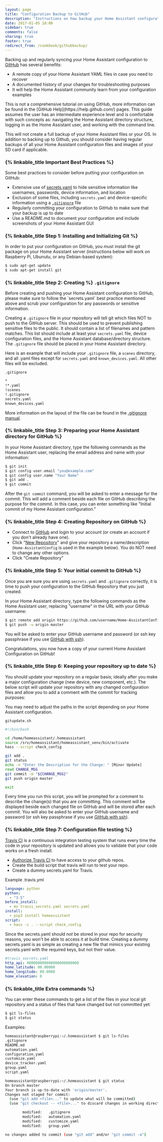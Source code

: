 ```yaml
---
layout: page
title: "Configuration Backup to GitHub"
description: "Instructions on how backup your Home Assistant configuration to GitHub"
date: 2017-01-05 18:00
sidebar: true
comments: false
sharing: true
footer: true
redirect_from: /cookbook/githubbackup/
---
```


Backing up and regularly syncing your Home Assistant configuration to [GitHub](http://GitHub.com) has several benefits:

- A remote copy of your Home Assistant YAML files in case you need to recover
- A documented history of your changes for troubleshooting purposes
- It will help the Home Assistant community learn from your configuration examples

<p class='note'>
This is not a comprehensive tutorial on using GitHub, more information can be found in the [GitHub Help](https://help.github.com/) pages.  This guide assumes the user has an intermediate experience level and is comfortable with such concepts as: navigating the Home Assistant directory structure, logging in as the Home Assistant user, and working with the command line.
</p>

<p class='note'>
This will not create a full backup of your Home Assistant files or your OS. In addition to backing up to Github, you should consider having regular backups of all your Home Assistant configuration files and images of your SD card if applicable.
</p>

### {% linkable_title Important Best Practices %}

Some best practices to consider before putting your configuration on GitHub:

- Extensive use of [secrets.yaml](https://home-assistant.io/topics/secrets/) to hide sensitive information like usernames, passwords, device information, and location
- Exclusion of some files, including `secrets.yaml` and device-specific information using a [`.gitignore`](https://git-scm.com/docs/gitignore) file
- Regularly committing your configuration to GitHub to make sure that your backup is up to date
- Use a README.md to document your configuration and include screenshots of your Home Assistant GUI

### {% linkable_title Step 1: Installing and Initializing Git %}

In order to put your configuration on GitHub, you must install the git package on your Home Assistant server (instructions below will work on Raspberry Pi, Ubunutu, or any Debian-based system):

```bash
$ sudo apt-get update
$ sudo apt-get install git
```

### {% linkable_title Step 2: Creating %} `.gitignore` 

<p class='note warning'>
Before creating and pushing your Home Assistant configuration to GitHub, please make sure to follow the `secrets.yaml` best practice mentioned above and scrub your configuration for any passwords or sensitive information.
</p>

Creating a `.gitignore` file in your repository will tell git which files NOT to push to the GitHub server. This should be used to prevent publishing sensitive files to the public. It should contain a list of filenames and pattern matches. This list should include at least your `secrets.yaml` file, device configuration files, and the Home Assistant database/directory structure.  The `.gitignore` file should be placed in your Home Assistant directory.

Here is an example that will include your `.gitignore` file, a `scenes` directory, and all .yaml files except for `secrets.yaml` and `known_devices.yaml`. All other files will be excluded.

`.gitignore`

```bash
*
!*.yaml
!scenes
!.gitignore
secrets.yaml
known_devices.yaml
```

More information on the layout of the file can be found in the [.gitignore manual](https://git-scm.com/docs/gitignore).

### {% linkable_title Step 3: Preparing your Home Assistant directory for GitHub %}

In your Home Assistant directory, type the following commands as the Home Assistant user, replacing the email address and name with your information:

```bash
$ git init
$ git config user.email "you@example.com"
$ git config user.name "Your Name"
$ git add .
$ git commit
```

After the `git commit` command, you will be asked to enter a message for the commit.  This will add a comment beside each file on GitHub describing the purpose for the commit.  In this case, you can enter something like "Initial commit of my Home Assistant configuration."

### {% linkable_title Step 4: Creating Repository on GitHub %}

- Connect to [GitHub](https://github.com) and login to your account (or create an account if you don't already have one).
- Click "[New Repository](https://github.com/new)" and give your repository a name/description (`Home-AssistantConfig` is used in the example below).  You do NOT need to change any other options.
- Click "Create Repository"

### {% linkable_title Step 5: Your initial commit to GitHub %}

Once you are sure you are using `secrets.yaml` and `.gitignore` correctly, it is time to push your configuration to the GitHub Repository that you just created.

In your Home Assistant directory, type the following commands as the Home Assistant user, replacing "username" in the URL with your GitHub username:

```bash
$ git remote add origin https://github.com/username/Home-AssistantConfig
$ git push -u origin master
```

You will be asked to enter your GitHub username and password (or ssh key passphrase if you use [GitHub with ssh](https://help.github.com/categories/ssh/)).

Congratulations, you now have a copy of your current Home Assistant Configuration on GitHub!

### {% linkable_title Step 6: Keeping your repository up to date %}

You should update your repository on a regular basis; ideally after you make a major configuration change (new device, new component, etc.). The below script will update your repository with any changed configuration files and allow you to add a comment with the commit for tracking purposes:

<p class='note'>
You may need to adjust the paths in the script depending on your Home Assistant configuration.
</p>

`gitupdate.sh`

```bash
#!/bin/bash

cd /home/homeassistant/.homeassistant
source /srv/homeassistant/homeassistant_venv/bin/activate
hass --script check_config

git add .
git status
echo -n "Enter the Description for the Change: " [Minor Update]
read CHANGE_MSG
git commit -m "${CHANGE_MSG}"
git push origin master

exit
```

Every time you run this script, you will be prompted for a comment to describe the change(s) that you are committing. This comment will be displayed beside each changed file on GitHub and will be stored after each commit.  You will also be asked to enter your GitHub username and password (or ssh key passphrase if you use [GitHub with ssh](https://help.github.com/categories/ssh/)).

### {% linkable_title Step 7: Configuration file testing %}

[Travis CI](https://travis-ci.org) is a continuous integration testing system that runs every time the code in your repository is updated and allows you to validate that your code works on a fresh install.

- [Authorize Travis CI](https://travis-ci.org/auth) to have access to your github repos.
- Create the build script that travis will run to test your repo.
- Create a dummy secrets.yaml for Travis.

Example .travis.yml
```yaml
language: python
python:
  - "3.5"
before_install:
  - mv travis_secrets.yaml secrets.yaml
install:
  - pip3 install homeassistant
script:
  - hass -c . --script check_config
```

Since the secrets.yaml should _not_ be stored in your repo for security reasons, you won't be able to access it at build time. Creating a dummy secrets.yaml is as simple as creating a new file that mimics your existing secrets.yaml with the required keys, but not their value.

```yaml
#travis_secrets.yaml
http_api: 000000000000000000000000
home_latitude: 00.00000
home_longitude: 00.0000
home_elevation: 0
```

### {% linkable_title Extra commands %}

You can enter these commands to get a list of the files in your local git repository and a status of files that have changed but not committed yet:


```bash
$ git ls-files
$ git status
```
Examples:

```bash
homeassistant@raspberrypi:~/.homeassistant $ git ls-files
.gitignore
README.md
automation.yaml
configuration.yaml
customize.yaml
device_tracker.yaml
group.yaml
script.yaml

homeassistant@raspberrypi:~/.homeassistant $ git status
On branch master
Your branch is up-to-date with 'origin/master'.
Changes not staged for commit:
  (use "git add <file>..." to update what will be committed)
  (use "git checkout -- <file>..." to discard changes in working directory)

        modified:   .gitignore
        modified:   automation.yaml
        modified:   customize.yaml
        modified:   group.yaml

no changes added to commit (use "git add" and/or "git commit -a")
```
